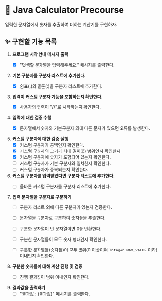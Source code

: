 # 🚀 Java Calculator Precourse

입력한 문자열에서 숫자를 추출하여 더하는 계산기를 구현하자.

## ✨ 구현할 기능 목록

1. **프로그램 시작 안내 메시지 출력**
    - [x] "덧셈할 문자열을 입력해주세요." 메시지를 출력한다.


2. **기본 구분자를 구분자 리스트에 추가한다.**
    - [x] 쉼표(,)와 콜론(:)을 구분자 리스트에 추가한다.


3. **입력이 커스텀 구분자 기능을 포함하는지 확인한다.**
    - [x] 사용자의 입력이 "//"로 시작하는지 확인한다.


4. **입력에 대한 검증 수행**
    - [x] 문자열에서 숫자와 기본구분자 외에 다른 문자가 있으면 오류를 발생한다.


5. **커스텀 구분자에 대한 검증 실행**
    - [x] 커스텀 구분자가 공백인지 확인한다.
    - [x] 커스텀 구분자의 크기가 최대 길이(2) 범위인지 확인한다.
    - [x] 커스텀 구분자에 숫자가 포함되어 있는지 확인한다.
    - [ ] 커스텀 구분자가 기본 구분자와 일치한지 확인한다.
    - [ ] 커스텀 구분자가 중복되는지 확인한다.

5. **커스텀 구분자를 입력받았다면 구분자 리스트에 추가한다.**
    - [ ] 올바른 커스텀 구분자를 구분자 리스트에 추가한다.


6. **입력 문자열을 구분자로 구분하기**
    - [ ] 구분자 리스트 외에 다른 구분자가 있는지 검증한다.
    - [ ] 문자열을 구분자로 구분하여 숫자들을 추출한다.
    - [ ] 구분한 문자열이 빈 문자열이면 0을 반환한다.
    - [ ] 구분한 문자열들이 모두 숫자 형태인지 확인한다.
    - [ ] 구분한 문자열들(숫자들)이 모두 범위(0 이상이며 `Integer.MAX_VALUE` 이하) 이내인지 확인한다.


7. **구분한 숫자들에 대해 계산 진행 및 검증**
    - [ ] 진행 결과값이 범위 이내인지 확인한다.


8. **결과값을 출력하기**
    - [ ] "결과값 : (결과값)" 메시지를 출력한다.
